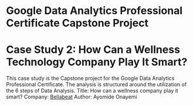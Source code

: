 # Google Data Analytics Professional Certificate Capstone Project
# Case Study 2: How Can a Wellness Technology Company Play It Smart?
This case study is the Capstone project for the Google Data Analytics Professional Certificate. The analysis is structured around the utilization of the 6 steps of Data Analysis. 
Title: How can a wellness company play it smart?
Company: [Bellabeat](https://bellabeat.com/)
Author: Ayomide Onayemi

